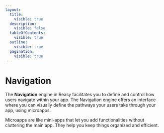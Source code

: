 ```yaml
---
layout:
  title:
    visible: true
  description:
    visible: false
  tableOfContents:
    visible: true
  outline:
    visible: true
  pagination:
    visible: true
---
```


# Navigation

The **Navigation** engine in Reasy facilitates you to define and control how users navigate within your app. The Navigation engine offers an interface where you can visually define the pathways your users take through your app, using microapps.&#x20;

Microapps are like mini-apps that let you add functionalities without cluttering the main app. They help you keep things organized and efficient.









